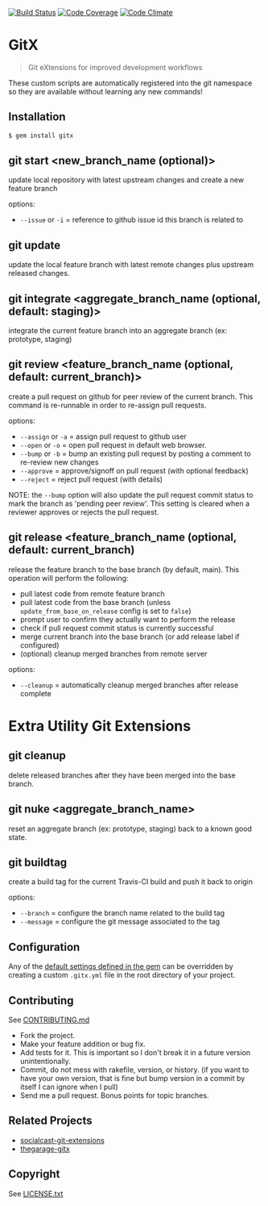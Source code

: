 [![Build Status](https://travis-ci.org/wireframe/gitx.png?branch=main)](https://travis-ci.org/wireframe/gitx)
[![Code Coverage](https://coveralls.io/repos/wireframe/gitx/badge.png)](https://coveralls.io/r/wireframe/gitx)
[![Code Climate](https://codeclimate.com/github/wireframe/gitx.png)](https://codeclimate.com/github/wireframe/gitx)

# GitX

> Git eXtensions for improved development workflows

These custom scripts are automatically registered into the git namespace
so they are available without learning any new commands!

## Installation

```bash
$ gem install gitx
```

## git start <new_branch_name (optional)>

update local repository with latest upstream changes and create a new feature branch

options:
* `--issue` or `-i` = reference to github issue id this branch is related to

## git update

update the local feature branch with latest remote changes plus upstream released changes.

## git integrate <aggregate_branch_name (optional, default: staging)>

integrate the current feature branch into an aggregate branch (ex: prototype, staging)

## git review <feature_branch_name (optional, default: current_branch)>

create a pull request on github for peer review of the current branch.  This command is re-runnable
in order to re-assign pull requests.

options:
* `--assign` or `-a` = assign pull request to github user
* `--open` or `-o` = open pull request in default web browser.
* `--bump` or `-b` = bump an existing pull request by posting a comment to re-review new changes
* `--approve` = approve/signoff on pull request (with optional feedback)
* `--reject` = reject pull request (with details)

NOTE: the `--bump` option will also update the pull request commit status to mark the branch as 'pending peer review'.
This setting is cleared when a reviewer approves or rejects the pull request.

## git release <feature_branch_name (optional, default: current_branch)

release the feature branch to the base branch (by default, main).  This operation will perform the following:

* pull latest code from remote feature branch
* pull latest code from the base branch (unless `update_from_base_on_release` config is set to `false`)
* prompt user to confirm they actually want to perform the release
* check if pull request commit status is currently successful
* merge current branch into the base branch (or add release label if configured)
* (optional) cleanup merged branches from remote server

options:
* `--cleanup` = automatically cleanup merged branches after release complete

# Extra Utility Git Extensions

## git cleanup

delete released branches after they have been merged into the base branch.

## git nuke <aggregate_branch_name>

reset an aggregate branch (ex: prototype, staging) back to a known good state.

## git buildtag

create a build tag for the current Travis-CI build and push it back to origin

options:
* `--branch` = configure the branch name related to the build tag
* `--message` = configure the git message associated to the tag

## Configuration
Any of the [default settings defined in the gem](lib/gitx/defaults.yml) can be overridden
by creating a custom `.gitx.yml` file in the root directory of your project.

## Contributing
See [CONTRIBUTING.md](CONTRIBUTING.md)

* Fork the project.
* Make your feature addition or bug fix.
* Add tests for it. This is important so I don't break it in a
  future version unintentionally.
* Commit, do not mess with rakefile, version, or history.
  (if you want to have your own version, that is fine but bump version in a commit by itself I can ignore when I pull)
* Send me a pull request. Bonus points for topic branches.

## Related Projects
* [socialcast-git-extensions](https://github.com/socialcast/socialcast-git-extensions)
* [thegarage-gitx](https://github.com/thegarage/thegarage-gitx)

## Copyright
See [LICENSE.txt](LICENSE.txt)
